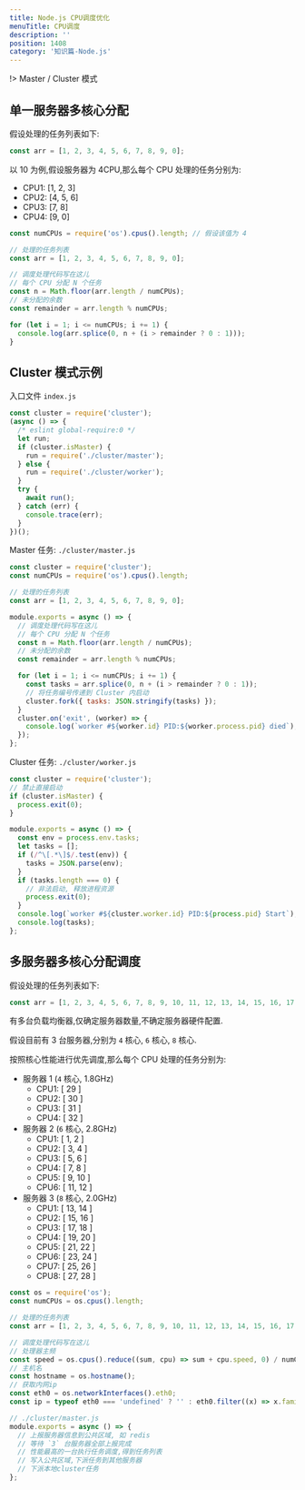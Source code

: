 ```yaml
---
title: Node.js CPU调度优化
menuTitle: CPU调度
description: ''
position: 1408
category: '知识篇-Node.js'
---
```


!> Master / Cluster 模式

## 单一服务器多核心分配

假设处理的任务列表如下:

```js
const arr = [1, 2, 3, 4, 5, 6, 7, 8, 9, 0];
```

以 10 为例,假设服务器为 4CPU,那么每个 CPU 处理的任务分别为:

- CPU1: [1, 2, 3]
- CPU2: [4, 5, 6]
- CPU3: [7, 8]
- CPU4: [9, 0]

```js
const numCPUs = require('os').cpus().length; // 假设该值为 4

// 处理的任务列表
const arr = [1, 2, 3, 4, 5, 6, 7, 8, 9, 0];

// 调度处理代码写在这儿
// 每个 CPU 分配 N 个任务
const n = Math.floor(arr.length / numCPUs);
// 未分配的余数
const remainder = arr.length % numCPUs;

for (let i = 1; i <= numCPUs; i += 1) {
  console.log(arr.splice(0, n + (i > remainder ? 0 : 1)));
}
```

## Cluster 模式示例

入口文件 `index.js`

```js
const cluster = require('cluster');
(async () => {
  /* eslint global-require:0 */
  let run;
  if (cluster.isMaster) {
    run = require('./cluster/master');
  } else {
    run = require('./cluster/worker');
  }
  try {
    await run();
  } catch (err) {
    console.trace(err);
  }
})();
```

Master 任务: `./cluster/master.js`

```js
const cluster = require('cluster');
const numCPUs = require('os').cpus().length;

// 处理的任务列表
const arr = [1, 2, 3, 4, 5, 6, 7, 8, 9, 0];

module.exports = async () => {
  // 调度处理代码写在这儿
  // 每个 CPU 分配 N 个任务
  const n = Math.floor(arr.length / numCPUs);
  // 未分配的余数
  const remainder = arr.length % numCPUs;

  for (let i = 1; i <= numCPUs; i += 1) {
    const tasks = arr.splice(0, n + (i > remainder ? 0 : 1));
    // 将任务编号传递到 Cluster 内启动
    cluster.fork({ tasks: JSON.stringify(tasks) });
  }
  cluster.on('exit', (worker) => {
    console.log(`worker #${worker.id} PID:${worker.process.pid} died`);
  });
};
```

Cluster 任务: `./cluster/worker.js`

```js
const cluster = require('cluster');
// 禁止直接启动
if (cluster.isMaster) {
  process.exit(0);
}

module.exports = async () => {
  const env = process.env.tasks;
  let tasks = [];
  if (/^\[.*\]$/.test(env)) {
    tasks = JSON.parse(env);
  }
  if (tasks.length === 0) {
    // 非法启动, 释放进程资源
    process.exit(0);
  }
  console.log(`worker #${cluster.worker.id} PID:${process.pid} Start`);
  console.log(tasks);
};
```

<adsbygoogle></adsbygoogle>

## 多服务器多核心分配调度

假设处理的任务列表如下:

```js
const arr = [1, 2, 3, 4, 5, 6, 7, 8, 9, 10, 11, 12, 13, 14, 15, 16, 17, 18, 19, 20, 21, 22, 23, 24, 25, 26, 27, 28, 29, 30, 31, 32];
```

有多台负载均衡器,仅确定服务器数量,不确定服务器硬件配置.

假设目前有 3 台服务器,分别为 `4` 核心, `6` 核心, `8` 核心.

按照核心性能进行优先调度,那么每个 CPU 处理的任务分别为:

- 服务器 1 (`4` 核心, 1.8GHz)
  - CPU1: [ 29 ]
  - CPU2: [ 30 ]
  - CPU3: [ 31 ]
  - CPU4: [ 32 ]
- 服务器 2 (`6` 核心, 2.8GHz)
  - CPU1: [ 1, 2 ]
  - CPU2: [ 3, 4 ]
  - CPU3: [ 5, 6 ]
  - CPU4: [ 7, 8 ]
  - CPU5: [ 9, 10 ]
  - CPU6: [ 11, 12 ]
- 服务器 3 (`8` 核心, 2.0GHz)
  - CPU1: [ 13, 14 ]
  - CPU2: [ 15, 16 ]
  - CPU3: [ 17, 18 ]
  - CPU4: [ 19, 20 ]
  - CPU5: [ 21, 22 ]
  - CPU6: [ 23, 24 ]
  - CPU7: [ 25, 26 ]
  - CPU8: [ 27, 28 ]

```js
const os = require('os');
const numCPUs = os.cpus().length;

// 处理的任务列表
const arr = [1, 2, 3, 4, 5, 6, 7, 8, 9, 10, 11, 12, 13, 14, 15, 16, 17, 18, 19, 20, 21, 22, 23, 24, 25, 26, 27, 28, 29, 30, 31, 32];

// 调度处理代码写在这儿
// 处理器主频
const speed = os.cpus().reduce((sum, cpu) => sum + cpu.speed, 0) / numCPUs;
// 主机名
const hostname = os.hostname();
// 获取内网ip
const eth0 = os.networkInterfaces().eth0;
const ip = typeof eth0 === 'undefined' ? '' : eth0.filter((x) => x.family === 'IPv4')[0].address;

// ./cluster/master.js
module.exports = async () => {
  // 上报服务器信息到公共区域, 如 redis
  // 等待 `3` 台服务器全部上报完成
  // 性能最高的一台执行任务调度,得到任务列表
  // 写入公共区域,下派任务到其他服务器
  // 下派本地cluster任务
};
```
